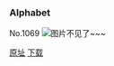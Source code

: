### Alphabet
No.1069
![图片不见了~~~](https://imgs.xkcd.com/comics/alphabet.png)

[原址](https://xkcd.com//1069) [下载](https://imgs.xkcd.com/comics/alphabet.png)

